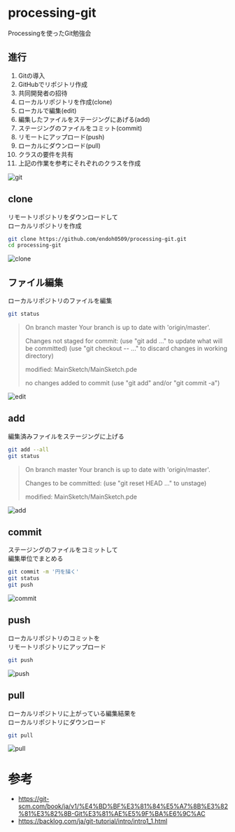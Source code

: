 # processing-git

Processingを使ったGit勉強会

## 進行

1. Gitの導入
2. GitHubでリポジトリ作成
3. 共同開発者の招待
4. ローカルリポジトリを作成(clone)
5. ローカルで編集(edit)
6. 編集したファイルをステージングにあげる(add)
7. ステージングのファイルをコミット(commit)
8. リモートにアップロード(push)
9. ローカルにダウンロード(pull)
10. クラスの要件を共有
11. 上記の作業を参考にそれぞれのクラスを作成

![git](https://raw.githubusercontent.com/endoh0509/processing-git/master/img/git-study.001.png)

## clone

リモートリポジトリをダウンロードして  
ローカルリポジトリを作成

```bash
git clone https://github.com/endoh0509/processing-git.git
cd processing-git
```

![clone](https://raw.githubusercontent.com/endoh0509/processing-git/master/img/git-study.002.png)

## ファイル編集

ローカルリポジトリのファイルを編集

```bash
git status
```

> On branch master
> Your branch is up to date with 'origin/master'.
>
> Changes not staged for commit:
>   (use "git add <file>..." to update what will be committed)
>   (use "git checkout -- <file>..." to discard changes in working directory)
>
> 	modified:   MainSketch/MainSketch.pde
> 
> no changes added to commit (use "git add" and/or "git commit -a")

![edit](https://raw.githubusercontent.com/endoh0509/processing-git/master/img/git-study.003.png)

## add

編集済みファイルをステージングに上げる

```bash
git add --all
git status
```

> On branch master
> Your branch is up to date with 'origin/master'.
>
> Changes to be committed:
>   (use "git reset HEAD <file>..." to unstage)
>
> 	modified:   MainSketch/MainSketch.pde

![add](https://raw.githubusercontent.com/endoh0509/processing-git/master/img/git-study.004.png)

## commit

ステージングのファイルをコミットして  
編集単位でまとめる

```bash
git commit -m '円を描く'
git status
git push
```

![commit](https://raw.githubusercontent.com/endoh0509/processing-git/master/img/git-study.005.png)

## push

ローカルリポジトリのコミットを  
リモートリポジトリにアップロード

```bash
git push
```

![push](https://raw.githubusercontent.com/endoh0509/processing-git/master/img/git-study.006.png)

## pull

ローカルリポジトリに上がっている編集結果を  
ローカルリポジトリにダウンロード

```bash
git pull
```

![pull](https://raw.githubusercontent.com/endoh0509/processing-git/master/img/git-study.007.png)

# 参考

- https://git-scm.com/book/ja/v1/%E4%BD%BF%E3%81%84%E5%A7%8B%E3%82%81%E3%82%8B-Git%E3%81%AE%E5%9F%BA%E6%9C%AC
- https://backlog.com/ja/git-tutorial/intro/intro1_1.html

